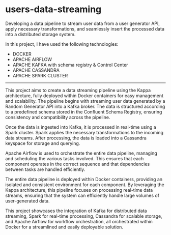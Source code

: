 # users-data-streaming

Developing a data pipeline to stream user data from a user generator API, apply necessary transformations, and seamlessly insert the processed data into a distributed storage system.

In this project, I have used the following technologies:

- DOCKER
- APACHE AIRFLOW
- APACHE KAFKA with schema registry & Control Center
- APACHE CASSANDRA
- APACHE SPARK CLUSTER

----------------------------------------------------------------------------------------------------------------------------------------------

This project aims to create a data streaming pipeline using the Kappa architecture, fully deployed within Docker containers for easy management and scalability. The pipeline begins with streaming user data generated by a Random Generator API into a Kafka broker. The data is structured according to a predefined schema stored in the Confluent Schema Registry, ensuring consistency and compatibility across the pipeline.

Once the data is ingested into Kafka, it is processed in real-time using a Spark cluster. Spark applies the necessary transformations to the incoming data streams. After processing, the data is loaded into a Cassandra keyspace for storage and querying.

Apache Airflow is used to orchestrate the entire data pipeline, managing and scheduling the various tasks involved. This ensures that each component operates in the correct sequence and that dependencies between tasks are handled efficiently.

The entire data pipeline is deployed within Docker containers, providing an isolated and consistent environment for each component. By leveraging the Kappa architecture, this pipeline focuses on processing real-time data streams, ensuring that the system can efficiently handle large volumes of user-generated data.

This project showcases the integration of Kafka for distributed data streaming, Spark for real-time processing, Cassandra for scalable storage, and Apache Airflow for workflow orchestration, all orchestrated within Docker for a streamlined and easily deployable solution.